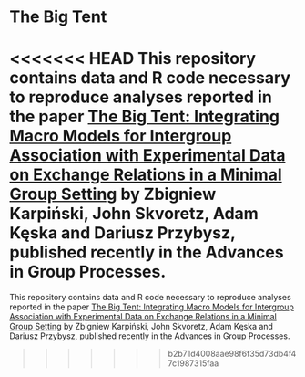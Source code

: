 # The Big Tent

<<<<<<< HEAD
This repository contains data and R code necessary to reproduce analyses reported in the paper [The Big Tent: Integrating Macro Models for Intergroup Association with Experimental Data on Exchange Relations in a Minimal Group Setting](https://www.emerald.com/insight/content/doi/10.1108/S0882-614520210000038008/full/html) by Zbigniew Karpiński, John Skvoretz, Adam Kęska and Dariusz Przybysz, published recently in the Advances in Group Processes.
=======
This repository contains data and R code necessary to reproduce analyses reported in the paper [The Big Tent: Integrating Macro Models for Intergroup Association with Experimental Data on Exchange Relations in a Minimal Group Setting](https://www.emerald.com/insight/content/doi/10.1108/S0882-614520210000038008/full/html) by Zbigniew Karpiński, John Skvoretz, Adam Kęska and Dariusz Przybysz, published recently in the Advances in Group Processes.
>>>>>>> b2b71d4008aae98f6f35d73db4f47c1987315faa
